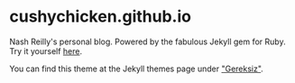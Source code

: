 # cushychicken.github.io

Nash Reilly's personal blog. Powered by the fabulous Jekyll gem for Ruby. Try it yourself [here](http://jekyllrb.com/).

You can find this theme at the Jekyll themes page under ["Gereksiz"](http://jekyllthemes.org/themes/gereksiz/).

[github]: https://github.com/cushychicken/
[twitter]: http://twitter.com/cushychicken/
